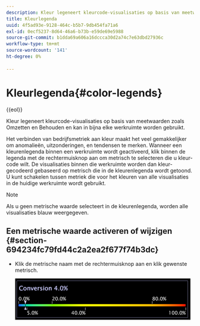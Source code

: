 ```yaml
---
description: Kleur legeneert kleurcode-visualisaties op basis van meetwaarden zoals Omzetten en Behouden en kan in bijna elke werkruimte worden gebruikt.
title: Kleurlegenda
uuid: 4f5ad93e-9128-464c-b5b7-9db454fa71a6
exl-id: 0ecf5237-8d64-46a6-b73b-e59de69e5988
source-git-commit: b1dda69a606a16dccca30d2a74c7e63dbd27936c
workflow-type: tm+mt
source-wordcount: '141'
ht-degree: 0%

---
```


# Kleurlegenda{#color-legends}

{{eol}}

Kleur legeneert kleurcode-visualisaties op basis van meetwaarden zoals Omzetten en Behouden en kan in bijna elke werkruimte worden gebruikt.

Het verbinden van bedrijfsmetriek aan kleur maakt het veel gemakkelijker om anomalieën, uitzonderingen, en tendensen te merken. Wanneer een kleurenlegenda binnen een werkruimte wordt geactiveerd, klik binnen de legenda met de rechtermuisknop aan om metrisch te selecteren die u kleur-code wilt. De visualisaties binnen die werkruimte worden dan kleur-gecodeerd gebaseerd op metrisch die in de kleurenlegenda wordt getoond. U kunt schakelen tussen metriek die voor het kleuren van alle visualisaties in de huidige werkruimte wordt gebruikt.

>[!NOTE]
>
>Als u geen metrische waarde selecteert in de kleurenlegenda, worden alle visualisaties blauw weergegeven.

## Een metrische waarde activeren of wijzigen {#section-694234fc79fd44c2a2ea2f677f74b3dc}

* Klik de metrische naam met de rechtermuisknop aan en klik gewenste metrisch.

   ![](assets/lgd_ColorLegend.png)

